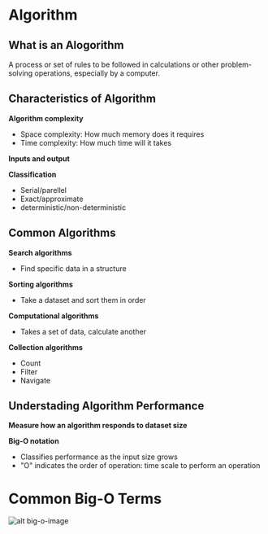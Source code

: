 # Algorithm
## What is an Alogorithm
A process or set of rules to be followed in calculations or other problem-solving operations, especially by a computer.
## Characteristics of Algorithm
<b>Algorithm complexity</b>
<ul>
<li>Space complexity: How much memory does it requires</li>
<li>Time complexity: How much time will it takes</li>
</ul>

<b>Inputs and output</b>

<b>Classification</b>
<ul>
<li>Serial/parellel</li>
<li>Exact/approximate</li>
<li>deterministic/non-deterministic</li>
</ul>

## Common Algorithms
<b>Search algorithms</b>
<ul>
<li>Find specific data in a structure</li>
</ul>
<b>Sorting algorithms</b>
<ul>
<li>Take a dataset and sort them in order</li>
</ul>
<b>Computational algorithms</b>
<ul>
<li>Takes a set of data, calculate another</li>
</ul>
<b>Collection algorithms</b>
<ul>
<li>Count</li>
<li>Filter</li>
<li>Navigate</li>
</ul>

## Understading Algorithm Performance

<b> Measure how an algorithm responds to dataset size</b>

<b>Big-O notation</b>
<ul>
<li>Classifies performance as the input size grows</li>
<li>"O" indicates the order of operation: time scale to perform an operation</li>
</ul>

# Common Big-O Terms

![alt big-o-image](https://miro.medium.com/max/4080/1*Uzrw9faXdYgg20I6NjUTBw.png)